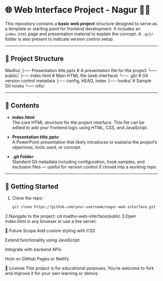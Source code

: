 # 🌐 Web Interface Project - Nagur 🧠💡

This repository contains a **basic web project** structure designed to serve as a template or starting point for frontend development. It includes an `index.html` page and presentation material to explain the concept. A `.git/` folder is also present to indicate version control setup.

---

## 📂 Project Structure

Madhu/
├── Presentation title.pptx         # A presentation file for the project
└── public/
    ├── index.html                  # Main HTML file (web interface)
    └── .git/                       # Git version control metadata
        ├── config, HEAD, index
        ├── hooks/                  # Sample Git hooks
        └── info/

---

## 📝 Contents

- **index.html**:  
  The core HTML structure for the project interface. This file can be edited to add your frontend logic using HTML, CSS, and JavaScript.

- **Presentation title.pptx**:  
  A PowerPoint presentation that likely introduces or explains the project’s objectives, tools used, or concept.

- **.git Folder**:  
  Standard Git metadata including configuration, hook samples, and exclusion files — useful for version control if cloned into a working repo.

---

## 🧰 Getting Started

1. Clone the repo:
   ```bash
   git clone https://github.com/your-username/nagur-web-interface.git
2.Navigate to the project:
cd madhu-web-interface/public
3.Open index.html in any browser or use a live server.

🎯 Future Scope
Add custom styling with CSS

Extend functionality using JavaScript

Integrate with backend APIs

Host on GitHub Pages or Netlify

📜 License
This project is for educational purposes. You’re welcome to fork and improve it for your own learning or demos.


